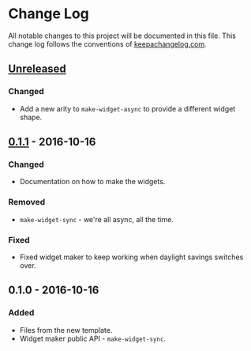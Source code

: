 # Change Log
All notable changes to this project will be documented in this file. This change log follows the conventions of [keepachangelog.com](http://keepachangelog.com/).

## [Unreleased]
### Changed
- Add a new arity to `make-widget-async` to provide a different widget shape.

## [0.1.1] - 2016-10-16
### Changed
- Documentation on how to make the widgets.

### Removed
- `make-widget-sync` - we're all async, all the time.

### Fixed
- Fixed widget maker to keep working when daylight savings switches over.

## 0.1.0 - 2016-10-16
### Added
- Files from the new template.
- Widget maker public API - `make-widget-sync`.

[Unreleased]: https://github.com/your-name/rosalind-clojure/compare/0.1.1...HEAD
[0.1.1]: https://github.com/your-name/rosalind-clojure/compare/0.1.0...0.1.1
